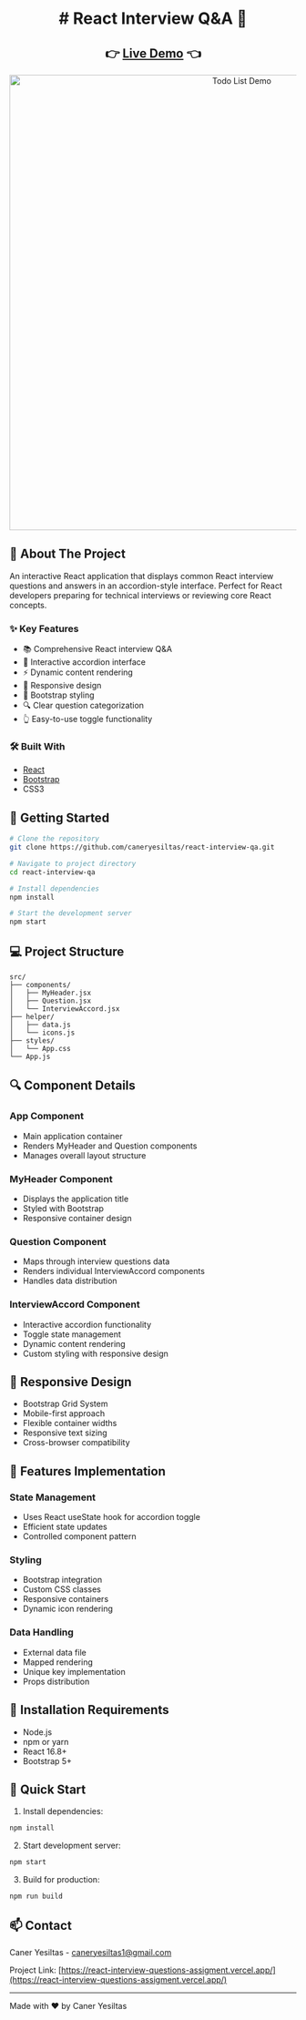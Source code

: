 


<div align="center">
 <h1> 
# React Interview Q&A 📝
 </h1>
</div>

<div align="center">
  <h2>
    👉 <a href="https://react-interview-questions-assigment.vercel.app/">Live Demo</a> 👈
  </h2>
</div>

<div align="center">
  <img src="/assets/React-Interview.gif" alt="Todo List Demo" width="800"/>
</div>

## 📌 About The Project

An interactive React application that displays common React interview questions and answers in an accordion-style interface. Perfect for React developers preparing for technical interviews or reviewing core React concepts.

### ✨ Key Features

- 📚 Comprehensive React interview Q&A
- 🔄 Interactive accordion interface
- ⚡ Dynamic content rendering
- 📱 Responsive design
- 🎨 Bootstrap styling
- 🔍 Clear question categorization
- 👆 Easy-to-use toggle functionality

### 🛠️ Built With

- [React](https://reactjs.org/)
- [Bootstrap](https://getbootstrap.com/)
- CSS3

## 🚀 Getting Started

```bash
# Clone the repository
git clone https://github.com/caneryesiltas/react-interview-qa.git

# Navigate to project directory
cd react-interview-qa

# Install dependencies
npm install

# Start the development server
npm start
```

## 💻 Project Structure

```
src/
├── components/
│   ├── MyHeader.jsx
│   ├── Question.jsx
│   └── InterviewAccord.jsx
├── helper/
│   ├── data.js
│   └── icons.js
├── styles/
│   └── App.css
└── App.js
```

## 🔍 Component Details

### App Component
- Main application container
- Renders MyHeader and Question components
- Manages overall layout structure

### MyHeader Component
- Displays the application title
- Styled with Bootstrap
- Responsive container design

### Question Component
- Maps through interview questions data
- Renders individual InterviewAccord components
- Handles data distribution

### InterviewAccord Component
- Interactive accordion functionality
- Toggle state management
- Dynamic content rendering
- Custom styling with responsive design

## 📱 Responsive Design

- Bootstrap Grid System
- Mobile-first approach
- Flexible container widths
- Responsive text sizing
- Cross-browser compatibility

## 🎯 Features Implementation

### State Management
- Uses React useState hook for accordion toggle
- Efficient state updates
- Controlled component pattern

### Styling
- Bootstrap integration
- Custom CSS classes
- Responsive containers
- Dynamic icon rendering

### Data Handling
- External data file
- Mapped rendering
- Unique key implementation
- Props distribution

## 🔧 Installation Requirements

- Node.js
- npm or yarn
- React 16.8+
- Bootstrap 5+

## 🚀 Quick Start

1. Install dependencies:
```bash
npm install
```

2. Start development server:
```bash
npm start
```

3. Build for production:
```bash
npm run build
```

## 📫 Contact

Caner Yesiltas - caneryesiltas1@gmail.com

Project Link: [https://react-interview-questions-assigment.vercel.app/](https://react-interview-questions-assigment.vercel.app/)

---
Made with ❤️ by Caner Yesiltas
